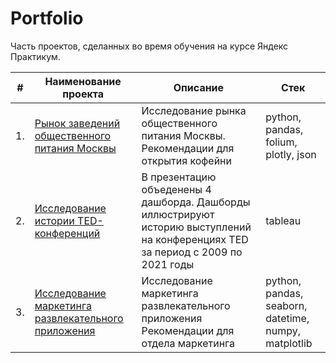 # Portfolio

Часть проектов, сделанных во время обучения на курсе Яндекс Практикум.

| #    | Наименование проекта                | Описание                                                     | Стек                                                         |
| ---- | ------------------------------------------------------------ | ------------------------------------------------------------ | ------------------------------------------------------------ |
| 1.   | [Рынок заведений общественного питания Москвы](https://github.com/l-gavrilova/Projects/tree/main/New_coffee_house) | Исследование рынка общественного питания Москвы. <br/>Рекомендации для открытия кофейни | python, pandas, folium, plotly, json       |
| 2.   | [Исследование истории TED-конференций](https://github.com/l-gavrilova/Projects/tree/main/TED_history_with_TABLEAU) | В презентацию объеденены 4 дашборда. Дашборды иллюстрируют историю выступлений на конференциях TED за период с 2009 по 2021 годы | tableau       |
| 3.   | [Исследование маркетинга развлекательного приложения](https://github.com/l-gavrilova/Projects/tree/main/mobile_app) | Исследование маркетинга развлекательного приложения <br/>Рекомендации для отдела маркетинга | python, pandas, seaborn, datetime, numpy, matplotlib       |

